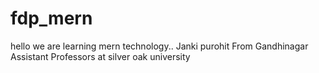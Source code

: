 # fdp_mern
hello we are learning mern technology.. 
Janki purohit
From Gandhinagar
Assistant Professors
at silver oak university
